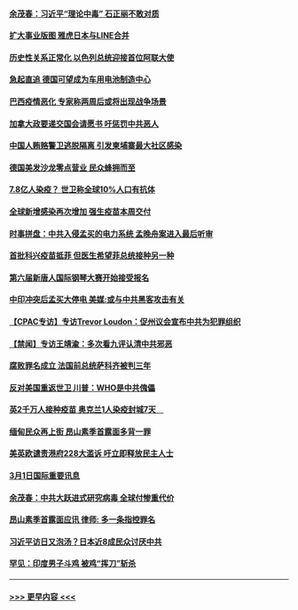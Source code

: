 #### [余茂春：习近平“理论中毒” 石正丽不敢对质](../pages/prog202/a103065083.md?t=03021351) 
#### [扩大事业版图 雅虎日本与LINE合并](../pages/prog202/a103065040.md?t=03021351) 
#### [历史性关系正常化 以色列总统迎接首位阿联大使](../pages/prog202/a103065027.md?t=03021351) 
#### [急起直追 德国可望成为车用电池制造中心](../pages/prog202/a103065007.md?t=03021351) 
#### [巴西疫情恶化 专家称两周后或将出现战争场景](../pages/prog202/a103064978.md?t=03021351) 
#### [加拿大政要递交国会请愿书 吁惩罚中共恶人](../pages/prog202/a103064951.md?t=03021351) 
#### [中国人贿赂警卫逃脱隔离 引发柬埔寨最大社区感染](../pages/prog202/a103064887.md?t=03021351) 
#### [德国美发沙龙零点营业 民众蜂拥而至](../pages/prog202/a103064897.md?t=03021351) 
#### [7.8亿人染疫？ 世卫称全球10%人口有抗体](../pages/prog202/a103064827.md?t=03021351) 
#### [全球新增感染再次增加 强生疫苗本周交付](../pages/prog202/a103064870.md?t=03021351) 
#### [时事拼盘：中共入侵孟买的电力系统 孟晚舟案进入最后听审](../pages/prog202/a103064859.md?t=03021351) 
#### [首批科兴疫苗抵菲 但医生希望菲总统接种另一种](../pages/prog202/a103064602.md?t=03021351) 
#### [第六届新唐人国际钢琴大赛开始接受报名](../pages/prog202/a103064776.md?t=03021351) 
#### [中印冲突后孟买大停电 美媒:或与中共黑客攻击有关](../pages/prog202/a103064715.md?t=03021351) 
#### [【CPAC专访】专访Trevor Loudon：促州议会宣布中共为犯罪组织](../pages/prog202/a103064744.md?t=03021351) 
#### [【禁闻】专访王靖渝：多次看九评认清中共邪恶](../pages/prog202/a103064733.md?t=03021351) 
#### [腐败罪名成立 法国前总统萨科齐被判三年](../pages/prog202/a103064722.md?t=03021351) 
#### [反对美国重返世卫 川普：WHO是中共傀儡](../pages/prog202/a103064709.md?t=03021351) 
#### [英2千万人接种疫苗 奥克兰1人染疫封城7天　](../pages/prog202/a103064702.md?t=03021351) 
#### [缅甸民众再上街 昂山素季首露面多背一罪](../pages/prog202/a103064665.md?t=03021351) 
#### [美英欧谴责港府228大滥诉 吁立即释放民主人士](../pages/prog202/a103064473.md?t=03021351) 
#### [3月1日国际重要讯息](../pages/prog202/a103064467.md?t=03021351) 
#### [余茂春：中共大跃进式研究病毒 全球付惨重代价](../pages/prog202/a103064448.md?t=03021351) 
#### [昂山素季首露面应讯 律师: 多一条指控罪名](../pages/prog202/a103064414.md?t=03021351) 
#### [习近平访日又泡汤？日本近8成民众讨厌中共](../pages/prog202/a103064397.md?t=03021351) 
#### [罕见：印度男子斗鸡 被鸡“挥刀”斩杀](../pages/prog202/a103064257.md?t=03021351) 

----
#### [ >>> 更早内容 <<< ](../indexes/prog202-earlier.md)
